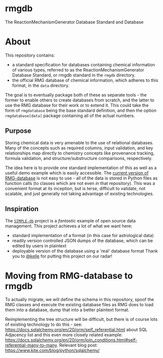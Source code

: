 # rmgdb
The ReactionMechanismGenerator Database Standard and Database

# About
This repository contains:
 - a standard specification for databases containing chemical information of various types, referred to as the ReactionMechanismGenerator Database Standard, or rmgdb standard in the `rmgdb` directory.
 - the official RMG database of chemical information, which adheres to this format, in the `data` directory.

The goal is to eventually package both of these as separate tools - the former to enable others to create databases from scratch, and the latter to use the RMG database for their work or to extend it.
This could take the form of `rmgdatabase` being the base standard definition, and then the option `rmgdatabase[data]` package containing all of the actual numbers.

## Purpose
Storing chemical data is very amenable to the use of relational databases.
Many of the concepts such as required columns, input validation, and key relationships map directly to chemistry concepts like provenance tracking, formula validation, and structure/substructure comparisons, respectively.

The idea here is to provide one standard implementation of this as well as a useful demo example which is easily accessible.
The [current version of RMG-database](https://github.com/ReactionMechanismGenerator/RMG-database) is not easy to use - all of the data is stored in Python files as function calls (to classes which are not even _in_ that repository).
This was a convenient format at its inception, but is terse, difficult to validate, not scalable, and just generally not taking advantage of existing technologies.

## Inspiration
The [`SIMPLE-db`](https://github.com/SIMPLE-AstroDB/SIMPLE-db) project is a _fantastic_ example of open source data management.
This project achieves a lot of what we want here:
 - standard implementation of a format (in this case for astrological data)
 - readily version controlled JSON dumps of the database, which can be edited by users in plaintext
 - deployable version of the database using a 'real' database format
Thank you to [@kelle](https://github.com/kelle) for putting this project on our radar!

# Moving from RMG-database to rmgdb
To actually migrate, we will define the schema in this repository, spoof the RMG classes and execute the existing database files as RMG does to load them into a database, dump that into a better plaintext format.

Reimplementing the tree structure will be difficult, but there is of course lots of existing technology to do this - see: https://docs.sqlalchemy.org/en/20/orm/self_referential.html about SQL Adjacency list and this even more closely related example: https://docs.sqlalchemy.org/en/20/orm/join_conditions.html#self-referential-many-to-many.
Relevant blog post: https://www.kite.com/blog/python/sqlalchemy/
